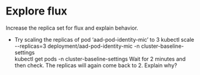 # Explore flux
Increase the replica set for flux and explain behavior. 
- Try scaling the replicas of pod ‘aad-pod-identity-mic’ to 3
    kubectl scale --replicas=3 deployment/aad-pod-identity-mic -n cluster-baseline-settings    
    kubectl get pods -n cluster-baseline-settings
    Wait for 2 minutes and then check. The replicas will again come back to 2. Explain why?
